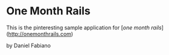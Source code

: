 # One Month Rails

This is the pinteresting sample application for
[*one month rails*] (http://onemonthrails.com)

by Daniel Fabiano
